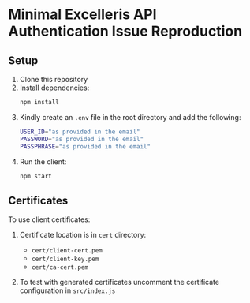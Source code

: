 # Minimal Excelleris API Authentication Issue Reproduction

## Setup

1. Clone this repository
2. Install dependencies:
   ```bash
   npm install
   ```
3. Kindly create an `.env` file in the root directory and add the following:
   ```bash
   USER_ID="as provided in the email"
   PASSWORD="as provided in the email"
   PASSPHRASE="as provided in the email"
   ```
4. Run the client:
   ```bash
   npm start
   ```

## Certificates

To use client certificates:

1. Certificate location is in `cert` directory:
   - `cert/client-cert.pem`
   - `cert/client-key.pem`
   - `cert/ca-cert.pem`

2. To test with generated certificates uncomment the certificate configuration in `src/index.js`